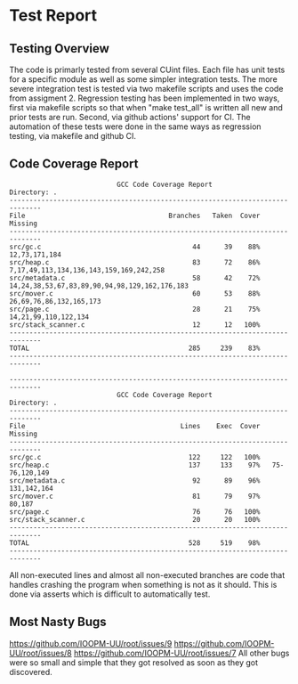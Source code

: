 # Test Report

## Testing Overview
The code is primarly tested from several CUint files. Each file has unit tests for a specific module as well as
some simpler integration tests. The more severe integration test is tested via two makefile scripts and uses the
code from assigment 2. Regression testing has been implemented in two ways, first via makefile scripts so that when
"make test_all" is written all new and prior tests are run. Second, via github actions' support for CI. The
automation of these tests were done in the same ways as regression testing, via makefile and github CI.

## Code Coverage Report
```
                           GCC Code Coverage Report
Directory: .
------------------------------------------------------------------------------
File                                    Branches   Taken  Cover   Missing
------------------------------------------------------------------------------
src/gc.c                                      44      39    88%   12,73,171,184
src/heap.c                                    83      72    86%   7,17,49,113,134,136,143,159,169,242,258
src/metadata.c                                58      42    72%   14,24,38,53,67,83,89,90,94,98,129,162,176,183
src/mover.c                                   60      53    88%   26,69,76,86,132,165,173
src/page.c                                    28      21    75%   14,21,99,110,122,134
src/stack_scanner.c                           12      12   100%   
------------------------------------------------------------------------------
TOTAL                                        285     239    83%
------------------------------------------------------------------------------

------------------------------------------------------------------------------
                           GCC Code Coverage Report
Directory: .
------------------------------------------------------------------------------
File                                       Lines    Exec  Cover   Missing
------------------------------------------------------------------------------
src/gc.c                                     122     122   100%   
src/heap.c                                   137     133    97%   75-76,120,149
src/metadata.c                                92      89    96%   131,142,164
src/mover.c                                   81      79    97%   80,187
src/page.c                                    76      76   100%   
src/stack_scanner.c                           20      20   100%   
------------------------------------------------------------------------------
TOTAL                                        528     519    98%
------------------------------------------------------------------------------
```
All non-executed lines and almost all non-executed branches are code that handles crashing the program when
something is not as it should. This is done via asserts which is difficult to automatically test.

## Most Nasty Bugs
https://github.com/IOOPM-UU/root/issues/9
https://github.com/IOOPM-UU/root/issues/8
https://github.com/IOOPM-UU/root/issues/7
All other bugs were so small and simple that they got resolved as soon as they got discovered.
